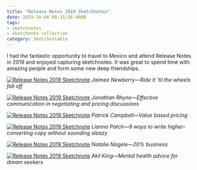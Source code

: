 ```yaml
---
title: "Release Notes 2019 Sketchnotes"
date: 2019-10-06 00:15:56-0000
tags:
- sketchnotes
- sketchnote collection
category: Sketchnotable
---
```


I had the fantastic opportunity to travel to Mexico and attend Release Notes in 2019 and enjoyed capturing sketchnotes. It was great to spend time with amazing people and form some new deep friendships.

[![Release Notes 2019 Sketchnote](/uploads/2019/5190726729.jpg)](/uploads/2019/5190726729.jpg)
_Jaimee Newberry—Ride it ’til the wheels fall off_

[![Release Notes 2019 Sketchnote](/uploads/2019/1482024504.jpg)](/uploads/2019/1482024504.jpg)
_Jonathan Rhyne—Effective communication in negotiating and pricing discussions_

[![Release Notes 2019 Sketchnote](/uploads/2019/cd327a87f9.jpg)](/uploads/2019/cd327a87f9.jpg)
_Patrick Campbell—Value based pricing_

[![Release Notes 2019 Sketchnote](/uploads/2019/861a61b061.jpg)](/uploads/2019/861a61b061.jpg)
_Lianna Patch—9 ways to write higher-converting copy without sounding sleazy_

[![Release Notes 2019 Sketchnote](/uploads/2019/ed7dc330e3.jpg)](/uploads/2019/ed7dc330e3.jpg)
_Natalie Nagele—20% business_

[![Release Notes 2019 Sketchnote](/uploads/2019/ce77802afd.jpg)](/uploads/2019/ce77802afd.jpg)
_Akil King—Mental health advice for dream seekers_